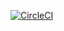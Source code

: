 [![CircleCI](https://circleci.com/gh/johnhforrest/codex-title.svg?style=svg&circle-token=6c918e6a2c18f3904d387279a70b5eda28a31791)](https://circleci.com/gh/johnhforrest/codex-title)
